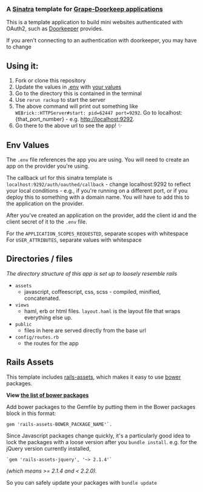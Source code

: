 ### A [Sinatra](http://www.sinatrarb.com/) template for [Grape-Doorkeep applications](https://github.com/sethherr/grape-doorkeeper)

This is a template application to build mini websites authenticated with OAuth2, such as [Doorkeeper](https://github.com/doorkeeper-gem/doorkeeper) provides.

If you aren't connecting to an authentication with doorkeeper, you may have to change 

## Using it:

1. Fork or clone this repository
2. Update the values in [.env](.env) with [your values](#env-values)
3. Go to the directory this is contained in the terminal
4. Use `rerun rackup` to start the server 
5. The above command will print out something like `WEBrick::HTTPServer#start: pid=62447 port=9292`. Go to localhost:{that_port_number} - e.g. [http://localhost:9292](http://localhost:9292). 
6. Go there to the above url to see the app! :sparkles:

## Env Values

The `.env` file references the app you are using. You will need to create an app on the provider you're using.

The callback url for this sinatra template is `localhost:9292/auth/oauthed/callback` - change localhost:9292 to reflect your local conditions - e.g., if you're running on a different port, or if you deploy this to something with a domain name. You will have to add this to the application on the provider.

After you've created an application on the provider, add the client id and the client secret of it to the `.env` file.

For the `APPLICATION_SCOPES_REQUESTED`, separate scopes with whitespace
For `USER_ATTRIBUTES`, separate values with whitespace

## Directories / files

*The directory structure of this app is set up to loosely resemble rails*

- `assets`
  - javascript, coffeescript, css, scss - compiled, minified, concatenated.
- `views`
  - haml, erb or html files. `layout.haml` is the layout file that wraps everything else up.
- `public` 
  - files in here are served directly from the base url
- `config/routes.rb`
  - the routes for the app


## Rails Assets

This template includes [rails-assets](https://rails-assets.org/), which makes it easy to use [bower](http://bower.io/) packages.

**View [the list of bower packages](http://bower.io/search/)** 

Add bower packages to the Gemfile by putting them in the Bower packages block in this format:

    gem 'rails-assets-BOWER_PACKAGE_NAME'`.

Since Javascript packages change quickly, it's a particularly good idea to lock the packages with a loose version after you `bundle install`. e.g. for the jQuery version currently installed,

    `gem 'rails-assets-jquery', '~> 2.1.4'`

*(which means >= 2.1.4 and < 2.2.0).*

So you can safely update your packages with `bundle update`